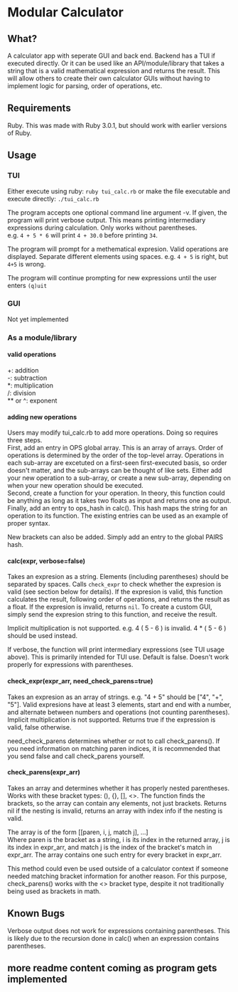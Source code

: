 # Modular Calculator

## What?

A calculator app with seperate GUI and back end. Backend has a TUI if executed directly. Or it can be used like an API/module/library that takes a string that is a valid mathematical expression and returns the result. This will allow others to create their own calculator GUIs without having to implement logic for parsing, order of operations, etc.

## Requirements

Ruby. This was made with Ruby 3.0.1, but should work with earlier versions of Ruby.

## Usage

### TUI

Either execute using ruby: `ruby tui_calc.rb` or make the file executable and execute directly: `./tui_calc.rb`

The program accepts one optional command line argument -v. If given, the program will print verbose output. This means printing intermediary expressions during calculation. Only works without parentheses.  
e.g. `4 + 5 * 6` will print `4 + 30.0` before printing `34`.

The program will prompt for a methematical expresion. Valid operations are displayed. Separate different elements using spaces. e.g. `4 + 5` is right, but `4+5` is wrong.

The program will continue prompting for new expressions until the user enters `(q)uit`

### GUI

Not yet implemented

### As a module/library

#### valid operations

+: addition  
-: subtraction  
*: multiplication  
/: division  
** or ^: exponent

#### adding new operations

Users may modify tui_calc.rb to add more operations. Doing so requires three steps.  
First, add an entry in OPS global array. This is an array of arrays. Order of operations is determined by the order of the top-level array. Operations in each sub-array are excetuted on a first-seen first-executed basis, so order doesn't matter, and the sub-arrays can be thought of like sets. Either add your new operation to a sub-array, or create a new sub-array, depending on when your new operation should be executed.  
Second, create a function for your operation. In theory, this function could be anything as long as it takes two floats as input and returns one as output.  
Finally, add an entry to ops_hash in calc(). This hash maps the string for an operation to its function. The existing entries can be used as an example of proper syntax.

New brackets can also be added. Simply add an entry to the global PAIRS hash.

#### calc(expr, verbose=false)

Takes an expresion as a string. Elements (including parentheses) should be separated by spaces. Calls `check_expr` to check whether the expresion is valid (see section below for details). If the expresion is valid, this function calculates the result, following order of operations, and returns the result as a float. If the expresion is invalid, returns `nil`. To create a custom GUI, simply send the expresion string to this function, and receive the result.

Implicit multiplication is not supported. e.g. 4 ( 5 - 6 ) is invalid. 4 * ( 5 - 6 ) should be used instead.

If verbose, the function will print intermediary expressions (see TUI usage above). This is primarily intended for TUI use. Default is false. Doesn't work properly for expressions with parentheses.

#### check_expr(expr_arr, need_check_parens=true)

Takes an expresion as an array of strings. e.g. "4 + 5" should be ["4", "+", "5"]. Valid expresions have at least 3 elements, start and end with a number, and alternate between numbers and operations (not counting parentheses). Implicit multiplication is not supported. Returns true if the expression is valid, false otherwise.

need_check_parens determines whether or not to call check_parens(). If you need information on matching paren indices, it is recommended that you send false and call check_parens yourself.

#### check_parens(expr_arr)
Takes an array and determines whether it has properly nested parentheses. Works with these bracket types: (), {}, [], <>. The function finds the brackets, so the array can contain any elements, not just brackets. Returns nil if the nesting is invalid, returns an array with index info if the nesting is valid.

The array is of the form [[paren, i, j, match j], ...]  
Where paren is the bracket as a string, i is its index in the returned array, j is its index in expr_arr, and match j is the index of the bracket's match in expr_arr. The array contains one such entry for every bracket in expr_arr.

This method could even be used outside of a calculator context if someone needed matching bracket information for another reason. For this purpose, check_parens() works with the <> bracket type, despite it not traditionally being used as brackets in math.

## Known Bugs

Verbose output does not work for expressions containing parentheses. This is likely due to the recursion done in calc() when an expression contains parentheses.

## more readme content coming as program gets implemented